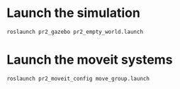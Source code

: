 # Launch the simulation
    roslaunch pr2_gazebo pr2_empty_world.launch

# Launch the moveit systems
    roslaunch pr2_moveit_config move_group.launch